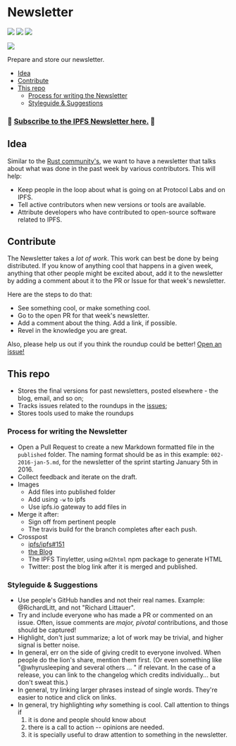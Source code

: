 # Newsletter

[![](https://img.shields.io/badge/made%20by-Protocol%20Labs-blue.svg?style=flat-square)](http://ipn.io)
[![](https://img.shields.io/badge/project-IPFS-blue.svg?style=flat-square)](http://ipfs.io/)
[![](https://img.shields.io/badge/freenode-%23ipfs-blue.svg?style=flat-square)](http://webchat.freenode.net/?channels=%23ipfs)

[![](https://cdn.rawgit.com/jbenet/contribute-ipfs-gif/master/img/contribute.gif)](https://github.com/ipfs/community/blob/master/CONTRIBUTING.md)

Prepare and store our newsletter.

- [Idea](#idea)
- [Contribute](#contribute)
- [This repo](#this-repo)
  - [Process for writing the Newsletter](#process-for-writing-the-newsletter)
  - [Styleguide & Suggestions](#styleguide-&-suggestions)

### 📰 [Subscribe to the IPFS Newsletter here.](http://eepurl.com/gL2Pi5) 📰

## Idea

Similar to the [Rust community's](https://this-week-in-rust.org/), we want to have a newsletter that talks about what was done in the past week by various contributors. This will help:

- Keep people in the loop about what is going on at Protocol Labs and on IPFS.
- Tell active contributors when new versions or tools are available.
- Attribute developers who have contributed to open-source software related to IPFS.

## Contribute

The Newsletter takes a _lot of work_. This work can best be done by being distributed. If you know of anything cool that happens in a given week, anything that other people might be excited about, add it to the newsletter by adding a comment about it to the PR or Issue for that week's newsletter.

Here are the steps to do that:
 - See something cool, or make something cool.
 - Go to the open PR for that week's newsletter.
 - Add a comment about the thing. Add a link, if possible.
 - Revel in the knowledge you are great.

Also, please help us out if you think the roundup could be better! [Open an issue!](https://github.com/ipfs/newsletter/issues/new)

## This repo

- Stores the final versions for past newsletters, posted elsewhere - the blog, email, and so on;
- Tracks issues related to the roundups in the [issues](https://github.com/ipfs/newsletter/issues/);
- Stores tools used to make the roundups


### Process for writing the Newsletter

- Open a Pull Request to create a new Markdown formatted file in the `published` folder. The naming format should be as in this example: `002-2016-jan-5.md`, for the newsletter of the sprint starting January 5th in 2016.
- Collect feedback and iterate on the draft.
- Images
  - Add files into published folder
  - Add using `-w` to ipfs
  - Use ipfs.io gateway to add files in
- Merge it after:
  - Sign off from pertinent people
  - The travis build for the branch completes after each push.
- Crosspost
  - [ipfs/ipfs#151](https://github.com/ipfs/ipfs/issues/151)
  - [the Blog](//github.com/ipfs/blog)
  - The IPFS Tinyletter, using `md2html` npm package to generate HTML
  - Twitter: post the blog link after it is merged and published.

### Styleguide & Suggestions

- Use people's GitHub handles and not their real names. Example: @RichardLitt, and not "Richard Littauer".
- Try and include everyone who has made a PR or commented on an issue. Often, issue comments are _major, pivotal_ contributions, and those should be captured!
- Highlight, don't just summarize; a lot of work may be trivial, and higher signal is better noise.
- In general, err on the side of giving credit to everyone involved. When people do the lion's share, mention them first. (Or even something like "@whyrusleeping and several others ... " if relevant. In the case of a release, you can link to the changelog which credits individually... but don't sweat this.)
- In general, try linking larger phrases instead of single words. They're easier to notice and click on links.
- In general, try highlighting _why_ something is cool. Call attention to things if
    1. it is done and people should know about
    2. there is a call to action -- opinions are needed.
    3. it is specially useful to draw attention to something in the newsletter.

